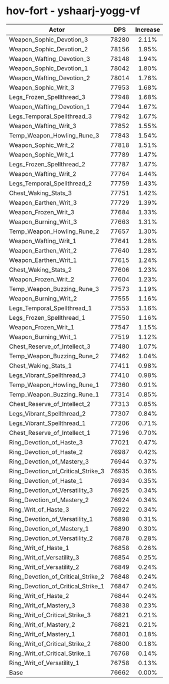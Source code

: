 # hov-fort - yshaarj-yogg-vf
| Actor | DPS | Increase |
|---|:---:|:---:|
|Weapon_Sophic_Devotion_3|78280|2.11%|
|Weapon_Sophic_Devotion_2|78156|1.95%|
|Weapon_Wafting_Devotion_3|78148|1.94%|
|Weapon_Sophic_Devotion_1|78042|1.80%|
|Weapon_Wafting_Devotion_2|78014|1.76%|
|Weapon_Sophic_Writ_3|77953|1.68%|
|Legs_Frozen_Spellthread_3|77948|1.68%|
|Weapon_Wafting_Devotion_1|77944|1.67%|
|Legs_Temporal_Spellthread_3|77942|1.67%|
|Weapon_Wafting_Writ_3|77852|1.55%|
|Temp_Weapon_Howling_Rune_3|77843|1.54%|
|Weapon_Sophic_Writ_2|77818|1.51%|
|Weapon_Sophic_Writ_1|77789|1.47%|
|Legs_Frozen_Spellthread_2|77787|1.47%|
|Weapon_Wafting_Writ_2|77764|1.44%|
|Legs_Temporal_Spellthread_2|77759|1.43%|
|Chest_Waking_Stats_3|77751|1.42%|
|Weapon_Earthen_Writ_3|77729|1.39%|
|Weapon_Frozen_Writ_3|77684|1.33%|
|Weapon_Burning_Writ_3|77663|1.31%|
|Temp_Weapon_Howling_Rune_2|77657|1.30%|
|Weapon_Wafting_Writ_1|77641|1.28%|
|Weapon_Earthen_Writ_2|77640|1.28%|
|Weapon_Earthen_Writ_1|77615|1.24%|
|Chest_Waking_Stats_2|77606|1.23%|
|Weapon_Frozen_Writ_2|77604|1.23%|
|Temp_Weapon_Buzzing_Rune_3|77573|1.19%|
|Weapon_Burning_Writ_2|77555|1.16%|
|Legs_Temporal_Spellthread_1|77553|1.16%|
|Legs_Frozen_Spellthread_1|77550|1.16%|
|Weapon_Frozen_Writ_1|77547|1.15%|
|Weapon_Burning_Writ_1|77519|1.12%|
|Chest_Reserve_of_Intellect_3|77480|1.07%|
|Temp_Weapon_Buzzing_Rune_2|77462|1.04%|
|Chest_Waking_Stats_1|77411|0.98%|
|Legs_Vibrant_Spellthread_3|77410|0.98%|
|Temp_Weapon_Howling_Rune_1|77360|0.91%|
|Temp_Weapon_Buzzing_Rune_1|77314|0.85%|
|Chest_Reserve_of_Intellect_2|77313|0.85%|
|Legs_Vibrant_Spellthread_2|77307|0.84%|
|Legs_Vibrant_Spellthread_1|77206|0.71%|
|Chest_Reserve_of_Intellect_1|77196|0.70%|
|Ring_Devotion_of_Haste_3|77021|0.47%|
|Ring_Devotion_of_Haste_2|76987|0.42%|
|Ring_Devotion_of_Mastery_3|76944|0.37%|
|Ring_Devotion_of_Critical_Strike_3|76935|0.36%|
|Ring_Devotion_of_Haste_1|76934|0.35%|
|Ring_Devotion_of_Versatility_3|76925|0.34%|
|Ring_Devotion_of_Mastery_2|76924|0.34%|
|Ring_Writ_of_Haste_3|76922|0.34%|
|Ring_Devotion_of_Versatility_1|76898|0.31%|
|Ring_Devotion_of_Mastery_1|76890|0.30%|
|Ring_Devotion_of_Versatility_2|76878|0.28%|
|Ring_Writ_of_Haste_1|76858|0.26%|
|Ring_Writ_of_Versatility_3|76854|0.25%|
|Ring_Writ_of_Versatility_2|76849|0.24%|
|Ring_Devotion_of_Critical_Strike_2|76848|0.24%|
|Ring_Devotion_of_Critical_Strike_1|76847|0.24%|
|Ring_Writ_of_Haste_2|76844|0.24%|
|Ring_Writ_of_Mastery_3|76838|0.23%|
|Ring_Writ_of_Critical_Strike_3|76821|0.21%|
|Ring_Writ_of_Mastery_2|76821|0.21%|
|Ring_Writ_of_Mastery_1|76801|0.18%|
|Ring_Writ_of_Critical_Strike_2|76800|0.18%|
|Ring_Writ_of_Critical_Strike_1|76768|0.14%|
|Ring_Writ_of_Versatility_1|76758|0.13%|
|Base|76662|0.00%|
